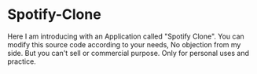 # Spotify-Clone
Here I am introducing with an Application called "Spotify Clone".
You can modify this source code according to your needs, No objection from my side. But you can't sell or commercial purpose. Only for personal uses and practice. 
